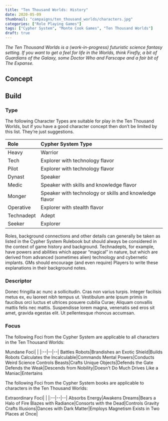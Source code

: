 ```yaml
---
title: "Ten Thousand Worlds: History"
date: 2020-05-09
thumbnail: "campaigns/ten_thousand_worlds/characters.jpg"
categories: ["Role Playing Games"]
tags: ["Cypher System", "Monte Cook Games", "Ten Thousand Worlds"]
draft: true
---
```


_The Ten Thousand Worlds is a (work-in-progress) futuristic science fantasy setting. If you want to get a feel for life in the Worlds, think Firefly, a bit of Guardians of the Galaxy, some Doctor Who and Farscape and a fair bit of The Expanse._

## Concept

## Build

### Type

The following Character Types are suitable for play in the Ten Thousand Worlds, but if you have a good character concept then don’t be limited by this list. They’re just suggestions.

Role|Cypher System Type
:---|:---
Heavy|Warrior
Tech|Explorer with technology flavor
Pilot|Explorer with technology flavor
Dynast|Speaker
Medic|Speaker with skills and knowledge flavor
Monger|Speaker with technology or skills and knowledge flavor 
Operative|Explorer with stealth flavor
Technadept|Adept
Seeker|Explorer

Roles, background connections and other details can generally be taken as listed in the Cypher System Rulebook but should always be considered in the context of game history and background. Technadepts, for example, have powers and abilities which appear “magical” in nature, but which are derived from advanced (sometimes alien) technology and cybernetic implants. GMs should encourage (and even require) Players to write these explanations in their background notes.

### Descriptor

Donec fringilla ac nunc a sollicitudin. Cras non varius turpis. Integer facilisis metus ex, eu laoreet nibh tempus ut. Vestibulum ante ipsum primis in faucibus orci luctus et ultrices posuere cubilia Curae; Aliquam convallis mattis felis nec mattis. Suspendisse lorem magna, venenatis sed eros sit amet, gravida egestas elit. Ut pellentesque rhoncus accumsan.

### Focus

The following Foci from the Cypher System are applicable to all characters in the Ten Thousand Worlds:

Mundane Foci| |
|:--|--|--|
Battles Robots|Brandishes an Exotic Shield|Builds Robots
Calculates the Incalculable|Commands Mental Powers|Conducts Weird Science
Controls Beasts|Crafts Unique Objects|Defends the Gate
Defends the Weak|Descends from Nobility|Doesn't Do Much
Drives Like a Maniac|Entertains


The following Foci from the Cypher System books are applicable to characters in the Ten Thousand Worlds:

Extraordinary Foci| |
|:--|--|--|
Absorbs Energy|Awakens Dreams|Bears a Halo of Fire
Blazes with Radiance|Consorts with the Dead|Controls Gravity
Crafts Illusions|Dances with Dark Matter|Employs Magnetism
Exists in Two Places at Once|




